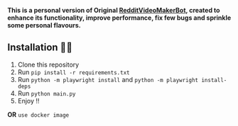 **This is a personal version of Original [RedditVideoMakerBot](https://github.com/elebumm/RedditVideoMakerBot), created to enhance its functionality, improve performance, fix few bugs and sprinkle some personal flavours.**

## Installation 👩‍💻

1. Clone this repository
2. Run `pip install -r requirements.txt`
3. Run `python -m playwright install` and `python -m playwright install-deps`
4. Run `python main.py`
5. Enjoy !!

**OR**
`use docker image`
